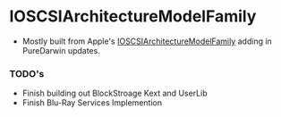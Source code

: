 # IOSCSIArchitectureModelFamily

* Mostly built from Apple's [IOSCSIArchitectureModelFamily](https://opensource.apple.com/source/IOSCSIArchitectureModelFamily/IOSCSIArchitectureModelFamily-139.0.2/) adding in PureDarwin updates. 
### TODO's 
- Finish building out BlockStroage Kext and UserLib 
- Finish Blu-Ray Services Implemention 
